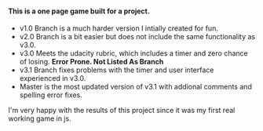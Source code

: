 #### This is a one page game built for a project.
* v1.0 Branch is a much harder version I intially created for fun.
* v2.0 Branch is a bit easier but does not include the same functionality as v3.0.
* v3.0 Meets the udacity rubric, which includes a timer and zero chance of losing. **Error Prone. Not Listed As Branch**
* v3.1 Branch fixes problems with the timer and user interface experienced in v3.0.
* Master is the most updated version of v3.1 with addional comments and spelling error fixes.

I'm very happy with the results of this project since it was my first real working game in js.
